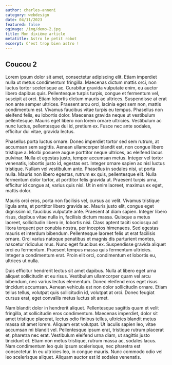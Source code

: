 ```yaml
---
author: charles-annoni
category: webdesign
date: 04/11/2023
featured: false
ogimage: /img/demo-2.jpg
title: Mon dixième article
metatitle: Astro le petit robot
excerpt: C'est trop bien astro !
---
```

## Coucou 2

Lorem ipsum dolor sit amet, consectetur adipiscing elit. Etiam imperdiet nulla ut metus condimentum fringilla. Maecenas dictum mattis orci, non luctus tortor scelerisque ac. Curabitur gravida vulputate enim, eu auctor libero dapibus quis. Pellentesque turpis turpis, congue et fermentum vel, suscipit at orci. Etiam lobortis dictum mauris ac ultrices. Suspendisse at erat non ante semper ultrices. Praesent arcu orci, lacinia eget sem non, mattis condimentum est. Vivamus faucibus vitae turpis eu tempus. Phasellus non eleifend felis, eu lobortis dolor. Maecenas gravida neque ut vestibulum pellentesque. Mauris eget libero non lorem ornare ultricies. Vestibulum ac nunc luctus, pellentesque dui id, pretium ex. Fusce nec ante sodales, efficitur dui vitae, gravida lectus.

Phasellus porta luctus ornare. Donec imperdiet tortor sed sem rutrum, at accumsan sem sagittis. Aenean ullamcorper blandit est, non congue libero tristique a. Morbi posuere augue porttitor neque ultrices, ac eleifend lacus pulvinar. Nulla et egestas justo, tempor accumsan metus. Integer vel tortor venenatis, lobortis justo id, egestas est. Integer ornare sapien ac nisl luctus tristique. Nullam vel vestibulum ante. Phasellus in sodales nisi, ut porta nulla. Mauris non libero egestas, rutrum ex quis, pellentesque elit. Nulla fermentum dolor tortor, at porttitor felis gravida ut. Praesent turpis urna, efficitur id congue at, varius quis nisl. Ut in enim laoreet, maximus ex eget, mattis dolor.

Mauris orci eros, porta non facilisis vel, cursus ac velit. Vivamus tristique ligula ante, et porttitor libero gravida ac. Mauris justo elit, congue eget dignissim id, faucibus vulputate ante. Praesent at diam sapien. Integer libero risus, dapibus vitae nulla in, facilisis dictum massa. Quisque a metus laoreet, sollicitudin libero in, lobortis nisi. Class aptent taciti sociosqu ad litora torquent per conubia nostra, per inceptos himenaeos. Sed egestas mauris et interdum bibendum. Pellentesque laoreet felis ut erat facilisis ornare. Orci varius natoque penatibus et magnis dis parturient montes, nascetur ridiculus mus. Nunc eget faucibus ex. Suspendisse gravida aliquet orci eu fermentum. Praesent tempus massa quis fermentum ultricies. Integer a condimentum erat. Proin elit orci, condimentum et lobortis eu, ultrices ut nulla.

Duis efficitur hendrerit lectus sit amet dapibus. Nulla at libero eget urna aliquet sollicitudin et eu risus. Vestibulum ullamcorper quam vel arcu bibendum, nec varius lectus elementum. Donec eleifend eros eget risus tincidunt accumsan. Aenean vehicula est non dolor sollicitudin ornare. Etiam tellus tellus, volutpat quis sollicitudin id, volutpat at orci. Donec feugiat cursus erat, eget convallis metus luctus sit amet.

Nam blandit dolor in hendrerit aliquet. Pellentesque sagittis quam et velit fringilla, at sollicitudin eros condimentum. Maecenas imperdiet, dolor sit amet tristique placerat, lectus odio finibus tellus, ultricies blandit metus massa sit amet lorem. Aliquam erat volutpat. Ut iaculis sapien leo, vitae accumsan mi blandit vel. Pellentesque ipsum erat, tristique rutrum placerat et, pharetra nec erat. Vestibulum eleifend urna diam, ut sagittis justo tincidunt et. Etiam non metus tristique, rutrum massa ac, sodales lacus. Nam condimentum leo quis ipsum scelerisque, nec pharetra est consectetur. In eu ultricies leo, in congue mauris. Nunc commodo odio vel leo scelerisque aliquet. Aliquam auctor est id sodales venenatis.